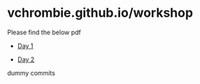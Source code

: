 # vchrombie.github.io/workshop

Please find the below pdf

- [Day 1](https://vchrombie.github.io/workshop/day1.pdf)

- [Day 2](https://vchrombie.github.io/workshop/day2.pdf)

dummy commits
